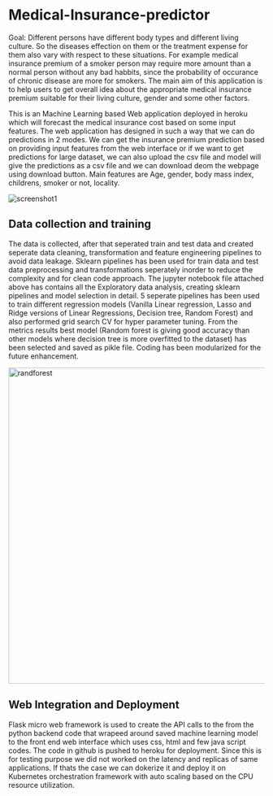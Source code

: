 # Medical-Insurance-predictor
Goal: Different persons have different body types and different living culture. So the diseases effection on them or the treatment expense for them also vary with respect to these situations. For example medical insurance premium of a smoker person may require more amount than a normal person without any bad habbits, since the probability of occurance of chronic disease are more for smokers. The main aim of this application is to help users to get overall idea about the appropriate medical insurance premium suitable for their living culture, gender and some other factors. 

This is an Machine Learning based Web application deployed in heroku which will forecast the medical insurance cost based on some input features. The web application has designed in such a way that we can do predictions in 2 modes. We can get the insurance premium prediction based on providing input features from the web interface or if we want to get predictions for large dataset, we can also upload the csv file and model will give the predictions as a csv file and we can download deom the webpage using download button.
Main features are Age, gender, body mass index, childrens, smoker or not, locality.


![screenshot1]()

## Data collection and training
The data is collected, after that seperated train and test data and created seperate data cleaning, transformation and feature engineering pipelines to avoid data leakage.
Sklearn pipelines has been used for train data and test data preprocessing and transformations seperately inorder to reduce the complexity and for clean code approach. The jupyter notebook file attached above has contains all the Exploratory data analysis, creating sklearn pipelines and model selection in detail. 5 seperate pipelines has been used to train different regression models (Vanilla Linear regression, Lasso and Ridge versions of Linear Regressions, Decision tree, Random Forest) and also performed grid search CV for hyper parameter tuning. From the metrics results best model (Random forest is giving good accuracy than other models where decision tree is more overfitted to the dataset) has been selected and saved as pikle file. Coding has been modularized for the future enhancement.

<img width="622" alt="randforest" src="https://user-images.githubusercontent.com/53367536/132633983-97153cf6-75c4-4413-beae-ae863f4dfe04.PNG">

## Web Integration and Deployment
Flask micro web framework is used to create the API calls to the from the python backend code that wrapeed around saved machine learning model to the front end web interface which uses css, html and few java script codes. The code in github is pushed to heroku for deployment. Since this is for testing purpose we did not worked on the latency and replicas of same applications. If thats the case we can dokerize it and deploy it on Kubernetes orchestration framework with auto scaling based on the CPU resource utilization.

